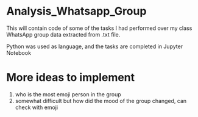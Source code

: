 # Analysis_Whatsapp_Group
This will contain code of some of the tasks I had performed over my class WhatsApp group data extracted from .txt file. 

Python was used as language, and the tasks are completed in Jupyter Notebook


# More ideas to implement
1. who is the most emoji person in the group
2. somewhat difficult but how did the mood of the group changed, can check with emoji 
